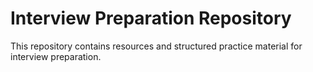 # Interview Preparation Repository

This repository contains resources and structured practice material for interview preparation.  